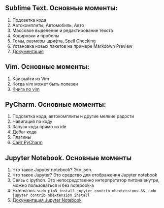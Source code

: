## Sublime Text. Основные моменты:
1. Подсветка кода
2. Автокомплиты, Автомобиль,  Авто
3. Массовое выделение и редактирование текста
4. Кодировки и пробелы
5. Темы, размеры шрифта, Spell Checking
6. Установка новых пакетов на примере Markdown Preview
7. [Документация](http://www.sublimetext.com/docs/3/)


## Vim. Основные моменты:
1. Как выйти из Vim
2. Когда vim может быть полезен
3. [Книга по vim](http://needworld.ru/attachments/drju-nejl-prakticheskoe-ispolzovanie-vim-pdf.22182/)


## PyCharm. Основные моменты:
1. Подсветка кода, автокомплиты и другие мелкие радости
2. Навигация по коду
3. Запуск кода прямо из ide
4. Дебаг кода
5. Плагины
6. [Сайт PyCharm](https://jetbrains.ru/products/pycharm/)


## Jupyter Notebook. Основные моменты
1. Что такое Jupyter notebook? Это json.
2. Что такое Jupyter? Это средство для отображения Jupyter notebook
3. Связь с ipython. Это непосредственно интерпретатор питона внутри, можно пользоваться и без notebook-а
4. Extensions. ```sudo pip3 install jupyter_contrib_nbextensions && sudo jupyter contrib nbextension install``` 
5. [Документация Jupyter Notebook](https://jupyter.readthedocs.io/en/latest/index.html)
